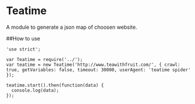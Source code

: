 # Teatime
A module to generate a json map of choosen website.

##How to use
```
'use strict';

var Teatime = require('../');
var teatime = new Teatime('http://www.teawithfruit.com/', { crawl: true, getVariables: false, timeout: 30000, userAgent: 'teatime spider' });

teatime.start().then(function(data) {
  console.log(data);
});
```
